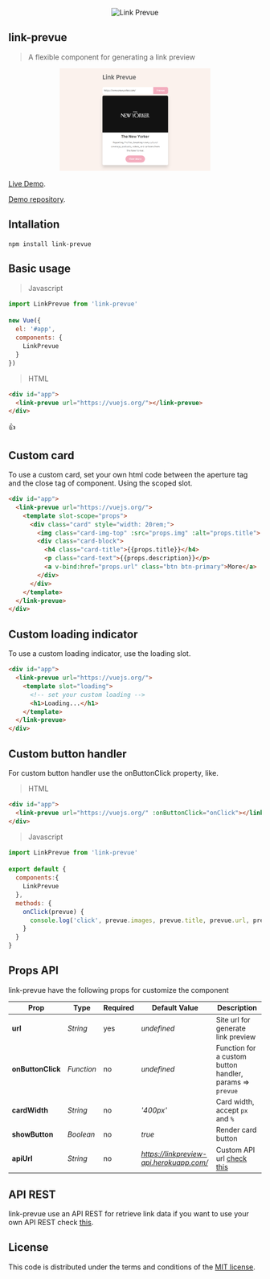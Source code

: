 <p align="center">
  <img src="https://raw.githubusercontent.com/nivaldomartinez/link-prevue/master/link-prevue.png" alt="Link Prevue" width="300">
</p>

## link-prevue

> A flexible component for generating a link preview

<p align="center">
  <img src="https://raw.githubusercontent.com/CSFlorin/link-prevue/master/cover.png" alt="Link Prevue" width="300">
</p>

[Live Demo](https://link-prevue.herokuapp.com/).

[Demo repository](https://github.com/nivaldomartinez/link-prevue-demo).

## Intallation
```
npm install link-prevue
```

## Basic usage

> Javascript

```javascript
import LinkPrevue from 'link-prevue'

new Vue({
  el: '#app',
  components: {
    LinkPrevue
  }
})
```
> HTML

```html
<div id="app">
  <link-prevue url="https://vuejs.org/"></link-prevue>
</div>
```

:+1:

## Custom card

To use a custom card, set your own html code between the aperture tag and the close tag of component. Using the scoped slot.

```html
<div id="app">
  <link-prevue url="https://vuejs.org/">
    <template slot-scope="props">
      <div class="card" style="width: 20rem;">
        <img class="card-img-top" :src="props.img" :alt="props.title">
        <div class="card-block">
          <h4 class="card-title">{{props.title}}</h4>
          <p class="card-text">{{props.description}}</p>
          <a v-bind:href="props.url" class="btn btn-primary">More</a>
        </div>
      </div>
    </template>
  </link-prevue>
</div>
```

## Custom loading indicator

To use a custom loading indicator, use the loading slot.

```html
<div id="app">
  <link-prevue url="https://vuejs.org/">
    <template slot="loading">
      <!-- set your custom loading -->
      <h1>Loading...</h1>
    </template>
  </link-prevue>
</div>
```

## Custom button handler

For custom button handler use the onButtonClick property, like.

> HTML

```html
<div id="app">
  <link-prevue url="https://vuejs.org/" :onButtonClick="onClick"></link-prevue>
</div>

```

> Javascript

```javascript
import LinkPrevue from 'link-prevue'

export default {
  components:{
    LinkPrevue
  },
  methods: {
    onClick(prevue) {
      console.log('click', prevue.images, prevue.title, prevue.url, prevue.description)
    }
  }
}
```

## Props API

link-prevue have the following props for customize the component

 Prop                 | Type       | Required | Default Value                            | Description
--------------------- | ---------- | -------- | ---------------------------------------- | -----------
**url**               | _String_   | yes      | _undefined_                              | Site url for generate link preview
**onButtonClick**     | _Function_ | no       | _undefined_                              | Function for a custom button handler, params => `prevue`
**cardWidth**         | _String_   | no       | _'400px'_                                | Card width, accept `px` and `%`
**showButton**        | _Boolean_  | no       | _true_                                   | Render card button
**apiUrl**            | _String_   | no       | _https://linkpreview-api.herokuapp.com/_ | Custom API url [check this](https://github.com/nivaldomartinez/link-preview-api)


## API REST

link-prevue use an API REST for retrieve link data if you want to use your own API REST check [this](https://github.com/nivaldomartinez/link-preview-api).
## License

This code is distributed under the terms and conditions of the [MIT license](https://opensource.org/licenses/MIT).
